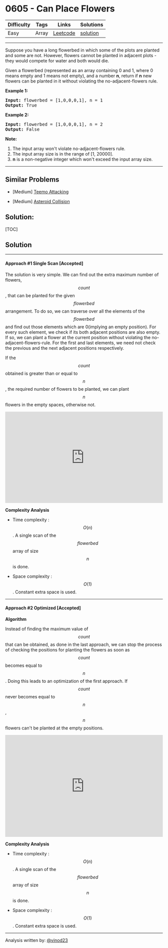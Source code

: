 # 0605 - Can Place Flowers

Difficulty  | Tags | Links | Solutions
----------- | ---- | ----- | -----
Easy | Array | [Leetcode](https://leetcode.com/problems/can-place-flowers) | [solution](https://leetcode.com/problems/can-place-flowers/solution/)


-----------

<p>Suppose you have a long flowerbed in which some of the plots are planted and some are not. However, flowers cannot be planted in adjacent plots - they would compete for water and both would die.</p>

<p>Given a flowerbed (represented as an array containing 0 and 1, where 0 means empty and 1 means not empty), and a number <b>n</b>, return if <b>n</b> new flowers can be planted in it without violating the no-adjacent-flowers rule.</p>

<p><b>Example 1:</b><br />
<pre>
<b>Input:</b> flowerbed = [1,0,0,0,1], n = 1
<b>Output:</b> True
</pre>
</p>

<p><b>Example 2:</b><br />
<pre>
<b>Input:</b> flowerbed = [1,0,0,0,1], n = 2
<b>Output:</b> False
</pre>
</p>

<p><b>Note:</b><br>
<ol>
<li>The input array won't violate no-adjacent-flowers rule.</li>
<li>The input array size is in the range of [1, 20000].</li>
<li><b>n</b> is a non-negative integer which won't exceed the input array size.</li>
</ol>
</p>

-----------


## Similar Problems

- [Medium] [Teemo Attacking](teemo-attacking)

- [Medium] [Asteroid Collision](asteroid-collision)




## Solution:

[TOC]

## Solution

---
#### Approach #1 Single Scan [Accepted]

The solution is very simple. We can find out the extra maximum number of flowers, $$count$$, that can be planted for the given $$flowerbed$$ arrangement. To do so, we can traverse over all the elements of the $$flowerbed$$ and find out those elements which are 0(implying an empty position). For every such element, we check if its both adjacent positions are also empty. If so, we can plant a flower at the current position without violating the no-adjacent-flowers-rule. For the first and last elements, we need not check the previous and the next adjacent positions respectively.

If the $$count$$ obtained is greater than or equal to $$n$$, the required number of flowers to be planted, we can plant $$n$$ flowers in the empty spaces, otherwise not.

<iframe src="https://leetcode.com/playground/Dbm5A5CN/shared" frameBorder="0" name="Dbm5A5CN" width="100%" height="292"></iframe>

**Complexity Analysis**

* Time complexity : $$O(n)$$. A single scan of the $$flowerbed$$ array of size $$n$$ is done.

* Space complexity : $$O(1)$$. Constant extra space is used.

---
#### Approach #2 Optimized [Accepted]

**Algorithm**

Instead of finding the maximum value of $$count$$ that can be obtained, as done in the last approach, we can stop the process of checking the positions for planting the flowers as soon as $$count$$ becomes equal to $$n$$. Doing this leads to an optimization of the first approach. If $$count$$ never becomes equal to $$n$$, $$n$$ flowers can't be planted at the empty positions.

<iframe src="https://leetcode.com/playground/GtCBiouS/shared" frameBorder="0" name="GtCBiouS" width="100%" height="326"></iframe>

**Complexity Analysis**

* Time complexity : $$O(n)$$. A single scan of the $$flowerbed$$ array of size $$n$$ is done.

* Space complexity : $$O(1)$$. Constant extra space is used.

---
Analysis written by: [@vinod23](https://leetcode.com/vinod23)
